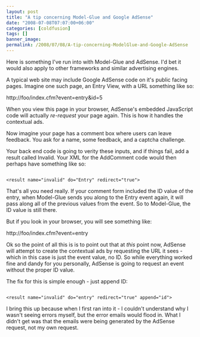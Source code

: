 ```yaml
---
layout: post
title: "A tip concerning Model-Glue and Google AdSense"
date: "2008-07-08T07:07:00+06:00"
categories: [coldfusion]
tags: []
banner_image: 
permalink: /2008/07/08/A-tip-concerning-ModelGlue-and-Google-AdSense
---
```


Here is something I've run into with Model-Glue and AdSense. I'd bet it would also apply to other frameworks and similar advertising engines.
<!--more-->
A typical web site may include Google AdSense code on it's public facing pages. Imagine one such page, an Entry View, with a URL something like so:

http://foo/index.cfm?event=entry&id=5

When you view this page in your browser, AdSense's embedded JavaScript code will actually <i>re-request</i> your page again. This is how it handles the contextual ads. 

Now imagine your page has a comment box where users can leave feedback. You ask for a name, some feedback, and a captcha challenge. 

Your back end code is going to verity these inputs, and if things fail, add a result called Invalid. Your XML for the AddComment code would then perhaps have something like so:

<code>
&lt;result name="invalid" do="Entry" redirect="true"&gt;
</code>

That's all you need really. If your comment form included the ID value of the entry, when Model-Glue sends you along to the Entry event again, it will pass along all of the previous values from the event. So to Model-Glue, the ID value is still there.

But if you look in your browser, you will see something like:

http://foo/index.cfm?event=entry

Ok so the point of all this is is to point out that at <i>this</i> point now, AdSense will attempt to create the contextual ads by requesting the URL it sees - which in this case is just the event value, no ID. So while everything worked fine and dandy for you personally, AdSense is going to request an event without the proper ID value. 

The fix for this is simple enough - just append ID:

<code>
&lt;result name="invalid" do="entry" redirect="true" append="id"&gt;
</code>

I bring this up because when I first ran into it - I couldn't understand why I wasn't seeing errors myself, but the error emails would flood in. What I didn't get was that the emails were being generated by the AdSense request, not my own request.